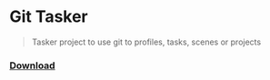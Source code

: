 # Git Tasker

> Tasker project to use git to profiles, tasks, scenes or projects

### <a href="https://github.com/GlitchYou/git-tasker/archive/refs/heads/master.zip">Download</a>
